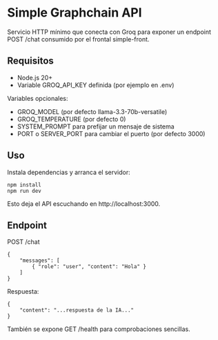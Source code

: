 # Simple Graphchain API

Servicio HTTP mínimo que conecta con Groq para exponer un endpoint POST /chat consumido por el frontal simple-front.

## Requisitos

- Node.js 20+
- Variable GROQ_API_KEY definida (por ejemplo en .env)

Variables opcionales:

- GROQ_MODEL (por defecto llama-3.3-70b-versatile)
- GROQ_TEMPERATURE (por defecto 0)
- SYSTEM_PROMPT para prefijar un mensaje de sistema
- PORT o SERVER_PORT para cambiar el puerto (por defecto 3000)

## Uso

Instala dependencias y arranca el servidor:

    npm install
    npm run dev

Esto deja el API escuchando en http://localhost:3000.

## Endpoint

POST /chat

    {
        "messages": [
            { "role": "user", "content": "Hola" }
        ]
    }

Respuesta:

    {
        "content": "...respuesta de la IA..."
    }

También se expone GET /health para comprobaciones sencillas.
